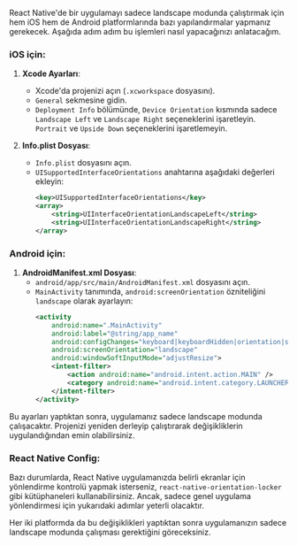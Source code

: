 React Native'de bir uygulamayı sadece landscape modunda çalıştırmak için hem iOS hem de Android platformlarında bazı yapılandırmalar yapmanız gerekecek. Aşağıda adım adım bu işlemleri nasıl yapacağınızı anlatacağım.

### iOS için:

1. **Xcode Ayarları**:
   - Xcode'da projenizi açın (`.xcworkspace` dosyasını).
   - `General` sekmesine gidin.
   - `Deployment Info` bölümünde, `Device Orientation` kısmında sadece `Landscape Left` ve `Landscape Right` seçeneklerini işaretleyin. `Portrait` ve `Upside Down` seçeneklerini işaretlemeyin.

2. **Info.plist Dosyası**:
   - `Info.plist` dosyasını açın.
   - `UISupportedInterfaceOrientations` anahtarına aşağıdaki değerleri ekleyin:
     ```xml
     <key>UISupportedInterfaceOrientations</key>
     <array>
         <string>UIInterfaceOrientationLandscapeLeft</string>
         <string>UIInterfaceOrientationLandscapeRight</string>
     </array>
     ```

### Android için:

1. **AndroidManifest.xml Dosyası**:
   - `android/app/src/main/AndroidManifest.xml` dosyasını açın.
   - `MainActivity` tanımında, `android:screenOrientation` özniteliğini `landscape` olarak ayarlayın:
     ```xml
     <activity
         android:name=".MainActivity"
         android:label="@string/app_name"
         android:configChanges="keyboard|keyboardHidden|orientation|screenSize"
         android:screenOrientation="landscape"
         android:windowSoftInputMode="adjustResize">
         <intent-filter>
             <action android:name="android.intent.action.MAIN" />
             <category android:name="android.intent.category.LAUNCHER" />
         </intent-filter>
     </activity>
     ```

Bu ayarları yaptıktan sonra, uygulamanız sadece landscape modunda çalışacaktır. Projenizi yeniden derleyip çalıştırarak değişikliklerin uygulandığından emin olabilirsiniz.

### React Native Config:

Bazı durumlarda, React Native uygulamanızda belirli ekranlar için yönlendirme kontrolü yapmak isterseniz, `react-native-orientation-locker` gibi kütüphaneleri kullanabilirsiniz. Ancak, sadece genel uygulama yönlendirmesi için yukarıdaki adımlar yeterli olacaktır.

Her iki platformda da bu değişiklikleri yaptıktan sonra uygulamanızın sadece landscape modunda çalışması gerektiğini göreceksiniz.